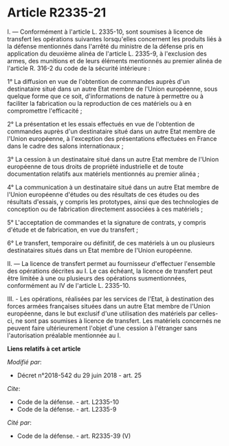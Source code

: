 # Article R2335-21

I. ― Conformément à l'article L. 2335-10, sont soumises à licence de transfert les opérations suivantes lorsqu'elles
concernent les produits liés à la défense mentionnés dans l'arrêté du ministre de la défense pris en application du deuxième
alinéa de l'article L. 2335-9, à l'exclusion des armes, des munitions et de leurs éléments mentionnés au premier alinéa de
l'article R. 316-2 du code de la sécurité intérieure :

1° La diffusion en vue de l'obtention de commandes auprès d'un destinataire situé dans un autre Etat membre de l'Union
européenne, sous quelque forme que ce soit, d'informations de nature à permettre ou à faciliter la fabrication ou la
reproduction de ces matériels ou à en compromettre l'efficacité ;

2° La présentation et les essais effectués en vue de l'obtention de commandes auprès d'un destinataire situé dans un autre
Etat membre de l'Union européenne, à l'exception des présentations effectuées en France dans le cadre des salons
internationaux ;

3° La cession à un destinataire situé dans un autre Etat membre de l'Union européenne de tous droits de propriété
industrielle et de toute documentation relatifs aux matériels mentionnés au premier alinéa ;

4° La communication à un destinataire situé dans un autre Etat membre de l'Union européenne d'études ou des résultats de ces
études ou des résultats d'essais, y compris les prototypes, ainsi que des technologies de conception ou de fabrication
directement associées à ces matériels ;

5° L'acceptation de commandes et la signature de contrats, y compris d'étude et de fabrication, en vue du transfert ;

6° Le transfert, temporaire ou définitif, de ces matériels à un ou plusieurs destinataires situés dans un Etat membre de
l'Union européenne.

II. ― La licence de transfert permet au fournisseur d'effectuer l'ensemble des opérations décrites au I. Le cas échéant, la
licence de transfert peut être limitée à une ou plusieurs des opérations susmentionnées, conformément au IV de l'article L.
2335-10.

III. - Les opérations, réalisées par les services de l'Etat, à destination des forces armées françaises situées dans un autre
Etat membre de l'Union européenne, dans le but exclusif d'une utilisation des matériels par celles-ci, ne sont pas soumises à
licence de transfert. Les matériels concernés ne peuvent faire ultérieurement l'objet d'une cession à l'étranger sans
l'autorisation préalable mentionnée au I.

**Liens relatifs à cet article**

_Modifié par_:

  - Décret n°2018-542 du 29 juin 2018 - art. 25

_Cite_:

  - Code de la défense. - art. L2335-10
  - Code de la défense. - art. L2335-9

_Cité par_:

  - Code de la défense. - art. R2335-39 (V)
